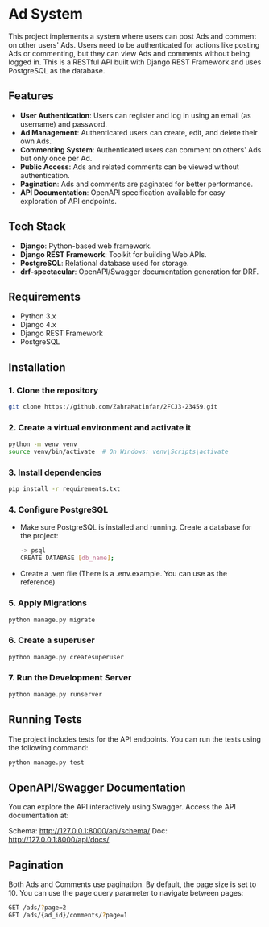 # Ad System

This project implements a system where users can post Ads and comment on other users' Ads. Users need to be authenticated for actions like posting Ads or commenting, but they can view Ads and comments without being logged in. This is a RESTful API built with Django REST Framework and uses PostgreSQL as the database.

## Features

- **User Authentication**: Users can register and log in using an email (as username) and password.
- **Ad Management**: Authenticated users can create, edit, and delete their own Ads.
- **Commenting System**: Authenticated users can comment on others' Ads but only once per Ad.
- **Public Access**: Ads and related comments can be viewed without authentication.
- **Pagination**: Ads and comments are paginated for better performance.
- **API Documentation**: OpenAPI specification available for easy exploration of API endpoints.

## Tech Stack

- **Django**: Python-based web framework.
- **Django REST Framework**: Toolkit for building Web APIs.
- **PostgreSQL**: Relational database used for storage.
- **drf-spectacular**: OpenAPI/Swagger documentation generation for DRF.

## Requirements

- Python 3.x
- Django 4.x
- Django REST Framework
- PostgreSQL

## Installation

### 1. Clone the repository

```bash
git clone https://github.com/ZahraMatinfar/2FCJ3-23459.git
```

### 2. Create a virtual environment and activate it


```bash
python -m venv venv
source venv/bin/activate  # On Windows: venv\Scripts\activate
```

### 3. Install dependencies

```bash
pip install -r requirements.txt
```

### 4. Configure PostgreSQL
- Make sure PostgreSQL is installed and running.
Create a database for the project:

    ``` bash
    -> psql
    CREATE DATABASE [db_name];
    ```

- Create a .ven file (There is a .env.example. You can use as the reference)


### 5. Apply Migrations
```bash
python manage.py migrate
```

### 6. Create a superuser
```bash
python manage.py createsuperuser
```

### 7. Run the Development Server
```bash
python manage.py runserver
```

## Running Tests
The project includes tests for the API endpoints. You can run the tests using the following command:

```bash
python manage.py test
```

## OpenAPI/Swagger Documentation
You can explore the API interactively using Swagger. Access the API documentation at:

Schema: http://127.0.0.1:8000/api/schema/
Doc: http://127.0.0.1:8000/api/docs/

## Pagination
Both Ads and Comments use pagination. By default, the page size is set to 10. You can use the page query parameter to navigate between pages:

``` bash
GET /ads/?page=2
GET /ads/{ad_id}/comments/?page=1
```
